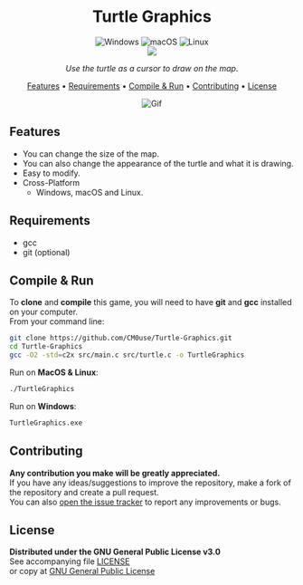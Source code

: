 <!--
*** If you like this README,
*** it is available as a template in my repositories,
*** here is the link:
*** https://github.com/CM0use/README-TEMPLATE
-->
<h1 align="center">Turtle Graphics</h1>

<p align="center">
  <img src="https://img.shields.io/badge/Windows-0078d7?style=for-the-badge&logo=windows&logoColor=ffffff" alt="Windows">
  <img src="https://img.shields.io/badge/mac%20OS-313131?style=for-the-badge&logo=macos&logoColor=d7d7d7" alt="macOS">
  <img src="https://img.shields.io/badge/Linux-ffffff?style=for-the-badge&logo=linux&logoColor=000000" alt="Linux">
  <br>
  <a href="https://github.com/CM0use/Turtle-Graphics/blob/main/LICENSE"><img src="https://img.shields.io/badge/License-GPLv3-4a6484?style=for-the-badge"></a>
</p>

<p align="center"><i>Use the turtle as a cursor to draw on the map.</i></p>

<p align="center">
  <a href="#features">Features</a> •
  <a href="#requirements">Requirements</a> •
  <a href="#compile--run">Compile & Run</a> •
  <a href="#contributing">Contributing</a> •
  <a href="#license">License</a>
</p>

<div align="center">

![Gif](https://user-images.githubusercontent.com/102839710/163655248-5b8e5281-7eb6-4d44-b904-9d341c652bb2.gif)
</div>

## Features
* You can change the size of the map.
* You can also change the appearance of the turtle and what it is drawing.
* Easy to modify.
* Cross-Platform
  - Windows, macOS and Linux.

## Requirements
* gcc
* git (optional)

## Compile & Run
To **clone** and **compile** this game, you will need to have **git** and **gcc** installed on your computer.<br>
From your command line:

```bash
git clone https://github.com/CM0use/Turtle-Graphics.git
cd Turtle-Graphics
gcc -O2 -std=c2x src/main.c src/turtle.c -o TurtleGraphics
```

Run on **MacOS & Linux**:
```bash
./TurtleGraphics
```

Run on **Windows**:
```cmd
TurtleGraphics.exe
```

## Contributing
**Any contribution you make will be greatly appreciated.**<br>
If you have any ideas/suggestions to improve the repository, make a fork of the repository and create a pull request.<br>
You can also <a href="https://github.com/CM0use/Turtle-Graphics/issues">open the issue tracker</a> to report any improvements or bugs.<br>

## License

**Distributed under the GNU General Public License v3.0**<br>
See accompanying file <a href="https://github.com/CM0use/Turtle-Graphics/blob/main/LICENSE">LICENSE</a><br>
or copy at <a href="https://www.gnu.org/licenses/gpl-3.0.txt">GNU General Public License</a>
